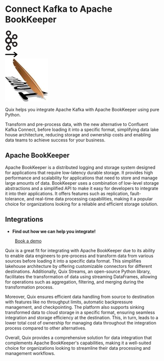# Connect Kafka to Apache BookKeeper

<div class="connect-images cards blog-grid-card" markdown>
<div>
<img src="../images/kafka_logo.png" width="40px" />
</div>
<div>
<img src="../images/arrow.svg" width="40px" />
</div>
<div>
<img src="./images/apache-bookkeeper_1.jpg" />
</div>
</div>

Quix helps you integrate Apache Kafka with Apache BookKeeper using pure Python.

Transform and pre-process data, with the new alternative to Confluent Kafka Connect, before loading it into a specific format, simplifying data lake house architecture, reducing storage and ownership costs and enabling data teams to achieve success for your business.

## Apache BookKeeper

Apache BookKeeper is a distributed logging and storage system designed for applications that require low-latency durable storage. It provides high performance and scalability for applications that need to store and manage large amounts of data. BookKeeper uses a combination of low-level storage abstractions and a simplified API to make it easy for developers to integrate it into their applications. It offers features such as replication, fault-tolerance, and real-time data processing capabilities, making it a popular choice for organizations looking for a reliable and efficient storage solution.

## Integrations

<div class="grid cards" markdown>

- __Find out how we can help you integrate!__

    <a class="md-button md-button--primary" href="https://quix.io/book-a-demo" target="_blank" style="margin:.5rem;">Book a demo</a>

</div>


Quix is a great fit for integrating with Apache BookKeeper due to its ability to enable data engineers to pre-process and transform data from various sources before loading it into a specific data format. This simplifies lakehouse architecture by offering customizable connectors for different destinations. Additionally, Quix Streams, an open-source Python library, facilitates the transformation of data using streaming DataFrames, allowing for operations such as aggregation, filtering, and merging during the transformation process.

Moreover, Quix ensures efficient data handling from source to destination with features like no throughput limits, automatic backpressure management, and checkpointing. The platform also supports sinking transformed data to cloud storage in a specific format, ensuring seamless integration and storage efficiency at the destination. This, in turn, leads to a lower total cost of ownership for managing data throughout the integration process compared to other alternatives.

Overall, Quix provides a comprehensive solution for data integration that complements Apache BookKeeper's capabilities, making it a well-suited choice for organizations looking to streamline their data processing and management workflows.

